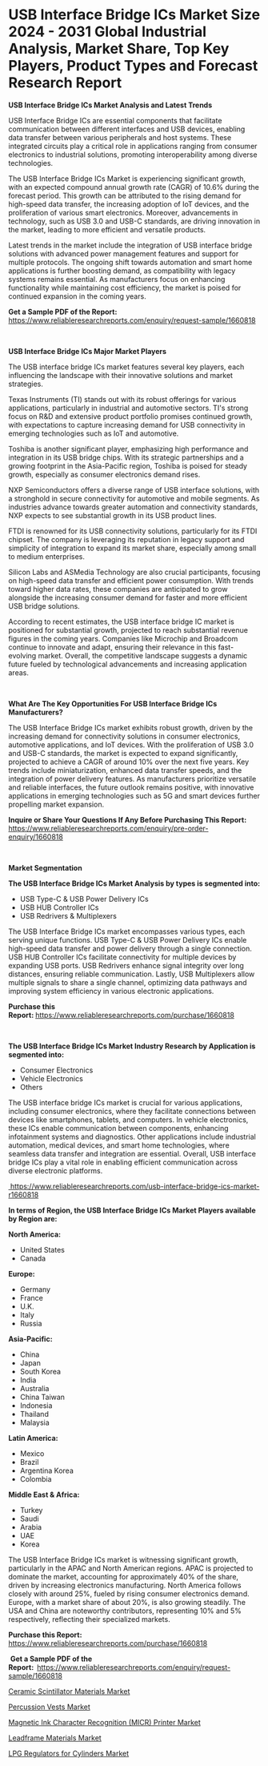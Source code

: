 <p><h1>USB Interface Bridge ICs Market Size 2024 - 2031 Global Industrial Analysis, Market Share, Top Key Players, Product Types and Forecast Research Report</h1></p><p><strong>USB Interface Bridge ICs Market Analysis and Latest Trends</strong></p>
<p><p>USB Interface Bridge ICs are essential components that facilitate communication between different interfaces and USB devices, enabling data transfer between various peripherals and host systems. These integrated circuits play a critical role in applications ranging from consumer electronics to industrial solutions, promoting interoperability among diverse technologies.</p><p>The USB Interface Bridge ICs Market is experiencing significant growth, with an expected compound annual growth rate (CAGR) of 10.6% during the forecast period. This growth can be attributed to the rising demand for high-speed data transfer, the increasing adoption of IoT devices, and the proliferation of various smart electronics. Moreover, advancements in technology, such as USB 3.0 and USB-C standards, are driving innovation in the market, leading to more efficient and versatile products.</p><p>Latest trends in the market include the integration of USB interface bridge solutions with advanced power management features and support for multiple protocols. The ongoing shift towards automation and smart home applications is further boosting demand, as compatibility with legacy systems remains essential. As manufacturers focus on enhancing functionality while maintaining cost efficiency, the market is poised for continued expansion in the coming years.</p></p>
<p><strong>Get a Sample PDF of the Report:&nbsp;</strong> <a href="https://www.reliableresearchreports.com/enquiry/request-sample/1660818?utm_campaign=32&utm_medium=2&utm_source=Github&utm_content=ia&utm_term=26102024&utm_id=usb-interface-bridge-ics">https://www.reliableresearchreports.com/enquiry/request-sample/1660818</a></p>
<p>&nbsp;</p>
<p><strong>USB Interface Bridge ICs Major Market Players</strong></p>
<p><p>The USB interface bridge ICs market features several key players, each influencing the landscape with their innovative solutions and market strategies.</p><p>Texas Instruments (TI) stands out with its robust offerings for various applications, particularly in industrial and automotive sectors. TI's strong focus on R&D and extensive product portfolio promises continued growth, with expectations to capture increasing demand for USB connectivity in emerging technologies such as IoT and automotive.</p><p>Toshiba is another significant player, emphasizing high performance and integration in its USB bridge chips. With its strategic partnerships and a growing footprint in the Asia-Pacific region, Toshiba is poised for steady growth, especially as consumer electronics demand rises.</p><p>NXP Semiconductors offers a diverse range of USB interface solutions, with a stronghold in secure connectivity for automotive and mobile segments. As industries advance towards greater automation and connectivity standards, NXP expects to see substantial growth in its USB product lines.</p><p>FTDI is renowned for its USB connectivity solutions, particularly for its FTDI chipset. The company is leveraging its reputation in legacy support and simplicity of integration to expand its market share, especially among small to medium enterprises.</p><p>Silicon Labs and ASMedia Technology are also crucial participants, focusing on high-speed data transfer and efficient power consumption. With trends toward higher data rates, these companies are anticipated to grow alongside the increasing consumer demand for faster and more efficient USB bridge solutions.</p><p>According to recent estimates, the USB interface bridge IC market is positioned for substantial growth, projected to reach substantial revenue figures in the coming years. Companies like Microchip and Broadcom continue to innovate and adapt, ensuring their relevance in this fast-evolving market. Overall, the competitive landscape suggests a dynamic future fueled by technological advancements and increasing application areas.</p></p>
<p>&nbsp;</p>
<p><strong>What Are The Key Opportunities For USB Interface Bridge ICs Manufacturers?</strong></p>
<p><p>The USB Interface Bridge ICs market exhibits robust growth, driven by the increasing demand for connectivity solutions in consumer electronics, automotive applications, and IoT devices. With the proliferation of USB 3.0 and USB-C standards, the market is expected to expand significantly, projected to achieve a CAGR of around 10% over the next five years. Key trends include miniaturization, enhanced data transfer speeds, and the integration of power delivery features. As manufacturers prioritize versatile and reliable interfaces, the future outlook remains positive, with innovative applications in emerging technologies such as 5G and smart devices further propelling market expansion.</p></p>
<p><strong>Inquire or Share Your Questions If Any Before Purchasing This Report:</strong> <a href="https://www.reliableresearchreports.com/enquiry/pre-order-enquiry/1660818?utm_campaign=32&utm_medium=2&utm_source=Github&utm_content=ia&utm_term=26102024&utm_id=usb-interface-bridge-ics">https://www.reliableresearchreports.com/enquiry/pre-order-enquiry/1660818</a></p>
<p>&nbsp;</p>
<p><strong>Market Segmentation</strong></p>
<p><strong>The USB Interface Bridge ICs Market Analysis by types is segmented into:</strong></p>
<p><ul><li>USB Type-C & USB Power Delivery ICs</li><li>USB HUB Controller ICs</li><li>USB Redrivers & Multiplexers</li></ul></p>
<p><p>The USB Interface Bridge ICs market encompasses various types, each serving unique functions. USB Type-C & USB Power Delivery ICs enable high-speed data transfer and power delivery through a single connection. USB HUB Controller ICs facilitate connectivity for multiple devices by expanding USB ports. USB Redrivers enhance signal integrity over long distances, ensuring reliable communication. Lastly, USB Multiplexers allow multiple signals to share a single channel, optimizing data pathways and improving system efficiency in various electronic applications.</p></p>
<p><strong>Purchase this Report:&nbsp;</strong><a href="https://www.reliableresearchreports.com/purchase/1660818?utm_campaign=32&utm_medium=2&utm_source=Github&utm_content=ia&utm_term=26102024&utm_id=usb-interface-bridge-ics">https://www.reliableresearchreports.com/purchase/1660818</a></p>
<p>&nbsp;</p>
<p><strong>The USB Interface Bridge ICs Market Industry Research by Application is segmented into:</strong></p>
<p><ul><li>Consumer Electronics</li><li>Vehicle Electronics</li><li>Others</li></ul></p>
<p><p>The USB interface bridge ICs market is crucial for various applications, including consumer electronics, where they facilitate connections between devices like smartphones, tablets, and computers. In vehicle electronics, these ICs enable communication between components, enhancing infotainment systems and diagnostics. Other applications include industrial automation, medical devices, and smart home technologies, where seamless data transfer and integration are essential. Overall, USB interface bridge ICs play a vital role in enabling efficient communication across diverse electronic platforms.</p></p>
<p><a href="https://www.reliableresearchreports.com/usb-interface-bridge-ics-market-r1660818?utm_campaign=32&utm_medium=2&utm_source=Github&utm_content=ia&utm_term=26102024&utm_id=usb-interface-bridge-ics">&nbsp;https://www.reliableresearchreports.com/usb-interface-bridge-ics-market-r1660818</a></p>
<p><strong>In terms of Region, the USB Interface Bridge ICs Market Players available by Region are:</strong></p>
<p>
    <p> <strong> North America: </strong>
        <ul>
            <li>United States</li>
            <li>Canada</li>
        </ul>
        </p> 
    <p> <strong> Europe: </strong>
        <ul>
            <li>Germany</li>
            <li>France</li>
            <li>U.K.</li>
            <li>Italy</li>
            <li>Russia</li>
        </ul>
        </p> 
    <p> <strong> Asia-Pacific: </strong>
        <ul>
            <li>China</li>
            <li>Japan</li>
            <li>South Korea</li>
            <li>India</li>
            <li>Australia</li>
            <li>China Taiwan</li>
            <li>Indonesia</li>
            <li>Thailand</li>
            <li>Malaysia</li>
        </ul>
        </p> 
    <p> <strong> Latin America: </strong>
        <ul>
            <li>Mexico</li>
            <li>Brazil</li>
            <li>Argentina Korea</li>
            <li>Colombia</li>
        </ul>
        </p> 
    <p> <strong> Middle East & Africa: </strong>
        <ul>
            <li>Turkey</li>
            <li>Saudi</li>
            <li>Arabia</li>
            <li>UAE</li>
            <li>Korea</li>
        </ul>
    </p>
    </p>
<p><p>The USB Interface Bridge ICs market is witnessing significant growth, particularly in the APAC and North American regions. APAC is projected to dominate the market, accounting for approximately 40% of the share, driven by increasing electronics manufacturing. North America follows closely with around 25%, fueled by rising consumer electronics demand. Europe, with a market share of about 20%, is also growing steadily. The USA and China are noteworthy contributors, representing 10% and 5% respectively, reflecting their specialized markets.</p></p>
<p><strong>Purchase this Report: </strong><a href="https://www.reliableresearchreports.com/purchase/1660818?utm_campaign=32&utm_medium=2&utm_source=Github&utm_content=ia&utm_term=26102024&utm_id=usb-interface-bridge-ics">https://www.reliableresearchreports.com/purchase/1660818</a></p>
<p>&nbsp;<strong>Get a Sample PDF of the Report:&nbsp;&nbsp;</strong><a href="https://www.reliableresearchreports.com/enquiry/request-sample/1660818?utm_campaign=32&utm_medium=2&utm_source=Github&utm_content=ia&utm_term=26102024&utm_id=usb-interface-bridge-ics">https://www.reliableresearchreports.com/enquiry/request-sample/1660818</a></p>
<p><strong></strong></p>
<p><p><a href="https://github.com/JavierDDowns/Market-Research-Report-List-1/blob/main/ceramic-scintillator-materials-market.md?utm_campaign=32&utm_medium=2&utm_source=Github&utm_content=ia&utm_term=26102024&utm_id=usb-interface-bridge-ics">Ceramic Scintillator Materials Market</a></p><p><a href="https://www.linkedin.com/pulse/top-trends-transforming-percussion-vests-market-2024-2031-ktyif?utm_campaign=32&utm_medium=2&utm_source=Github&utm_content=ia&utm_term=26102024&utm_id=usb-interface-bridge-ics">Percussion Vests Market</a></p><p><a href="https://issuu.com/reportprime-2/docs/magnetic-ink-character-recognition-_16a96e5df67b90?utm_campaign=32&utm_medium=2&utm_source=Github&utm_content=ia&utm_term=26102024&utm_id=usb-interface-bridge-ics">Magnetic Ink Character Recognition (MICR) Printer Market</a></p><p><a href="https://github.com/AlbertGonzalez266/Market-Research-Report-List-1/blob/main/leadframe-materials-market.md?utm_campaign=32&utm_medium=2&utm_source=Github&utm_content=ia&utm_term=26102024&utm_id=usb-interface-bridge-ics">Leadframe Materials Market</a></p><p><a href="https://issuu.com/reportprime-2/docs/lpg-regulators-for-cylinders-market_52d0638d88b7be?utm_campaign=32&utm_medium=2&utm_source=Github&utm_content=ia&utm_term=26102024&utm_id=usb-interface-bridge-ics">LPG Regulators for Cylinders Market</a></p></p>